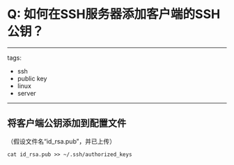 # Q: 如何在SSH服务器添加客户端的SSH公钥？

---
tags:
  - ssh
  - public key
  - linux
  - server
---
## 将客户端公钥添加到配置文件
（假设文件名“id_rsa.pub”，并已上传）
```shell
cat id_rsa.pub >> ~/.ssh/authorized_keys
```
